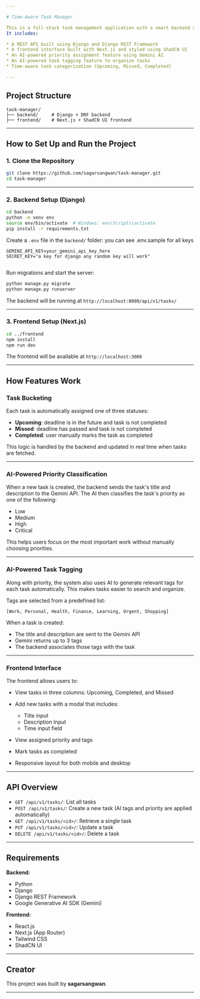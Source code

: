 ```yaml
---

# Time-Aware Task Manager

This is a full-stack task management application with a smart backend and a responsive frontend.
It includes:

* A REST API built using Django and Django REST Framework
* A frontend interface built with Next.js and styled using ShadCN UI
* An AI-powered priority assignment feature using Gemini AI
* An AI-powered task tagging feature to organize tasks
* Time-aware task categorization (Upcoming, Missed, Completed)

---
```


## Project Structure

```
task-manager/
├── backend/     # Django + DRF backend
├── frontend/    # Next.js + ShadCN UI frontend
```

---

## How to Set Up and Run the Project

### 1. Clone the Repository

```bash
git clone https://github.com/sagarsangwan/task-manager.git
cd task-manager
```

---

### 2. Backend Setup (Django)

```bash
cd backend
python -m venv env
source env/bin/activate  # Windows: env\Scripts\activate
pip install -r requirements.txt
```

Create a `.env` file in the `backend/` folder: you can see .env.sample for all keys

```
GEMINI_API_KEY=your_gemini_api_key_here
SECRET_KEY="a key for django any random key will work"


```

Run migrations and start the server:

```bash
python manage.py migrate
python manage.py runserver
```

The backend will be running at `http://localhost:8000/api/v1/tasks/`

---

### 3. Frontend Setup (Next.js)

```bash
cd ../frontend
npm install
npm run dev
```

The frontend will be available at `http://localhost:3000`

---

## How Features Work

### Task Bucketing

Each task is automatically assigned one of three statuses:

* **Upcoming**: deadline is in the future and task is not completed
* **Missed**: deadline has passed and task is not completed
* **Completed**: user manually marks the task as completed

This logic is handled by the backend and updated in real time when tasks are fetched.

---

### AI-Powered Priority Classification

When a new task is created, the backend sends the task's title and description to the Gemini API.
The AI then classifies the task's priority as one of the following:

* Low
* Medium
* High
* Critical

This helps users focus on the most important work without manually choosing priorities.

---

### AI-Powered Task Tagging

Along with priority, the system also uses AI to generate relevant tags for each task automatically.
This makes tasks easier to search and organize.

Tags are selected from a predefined list:

`[Work, Personal, Health, Finance, Learning, Urgent, Shopping]`

When a task is created:

* The title and description are sent to the Gemini API
* Gemini returns up to 3 tags
* The backend associates those tags with the task

---

### Frontend Interface

The frontend allows users to:

* View tasks in three columns: Upcoming, Completed, and Missed
* Add new tasks with a modal that includes:

  * Title input
  * Description Input
  * Time input field
* View assigned priority and tags
* Mark tasks as completed
* Responsive layout for both mobile and desktop

---

## API Overview

* `GET /api/v1/tasks/`: List all tasks
* `POST /api/v1/tasks/`: Create a new task (AI tags and priority are applied automatically)
* `GET /api/v1/tasks/<id>/`: Retrieve a single task
* `PUT /api/v1/tasks/<id>/`: Update a task
* `DELETE /api/v1/tasks/<id>/`: Delete a task

---

## Requirements

**Backend:**

* Python
* Django
* Django REST Framework
* Google Generative AI SDK (Gemini)

**Frontend:**

* React.js
* Next.js (App Router)
* Tailwind CSS
* ShadCN UI

---

## Creator

This project was built by **sagarsangwan**.

---

